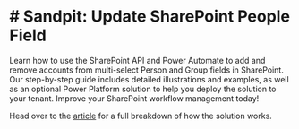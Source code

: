 # # Sandpit: Update SharePoint People Field

Learn how to use the SharePoint API and Power Automate to add and remove accounts from multi-select Person and Group fields in SharePoint. Our step-by-step guide includes detailed illustrations and examples, as well as an optional Power Platform solution to help you deploy the solution to your tenant. Improve your SharePoint workflow management today!

Head over to the [article](https://www.sjlewis.com/2023/05/15/how-to-add-and-remove-accounts-from-multi-select-sharepoint-person-and-group-fields/) for a full breakdown of how the solution works.
